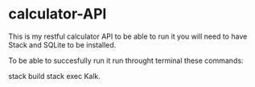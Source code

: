 # calculator-API
This is my restful calculator API
to be able to run it you will need to have Stack and SQLite to be installed.

To be able to succesfully run it run throught terminal these commands:

stack build 
stack exec Kalk.
